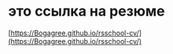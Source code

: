 # это ссылка на резюме

[https://Bogagree.github.io/rsschool-cv/](https://Bogagree.github.io/rsschool-cv/)
